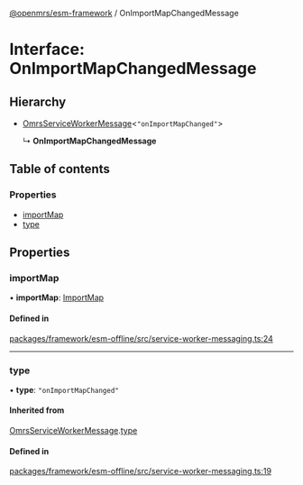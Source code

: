 [@openmrs/esm-framework](../API.md) / OnImportMapChangedMessage

# Interface: OnImportMapChangedMessage

## Hierarchy

- [OmrsServiceWorkerMessage](omrsserviceworkermessage.md)<``"onImportMapChanged"``\>

  ↳ **OnImportMapChangedMessage**

## Table of contents

### Properties

- [importMap](onimportmapchangedmessage.md#importmap)
- [type](onimportmapchangedmessage.md#type)

## Properties

### importMap

• **importMap**: [ImportMap](importmap.md)

#### Defined in

[packages/framework/esm-offline/src/service-worker-messaging.ts:24](https://github.com/openmrs/openmrs-esm-core/blob/master/packages/framework/esm-offline/src/service-worker-messaging.ts#L24)

___

### type

• **type**: ``"onImportMapChanged"``

#### Inherited from

[OmrsServiceWorkerMessage](omrsserviceworkermessage.md).[type](omrsserviceworkermessage.md#type)

#### Defined in

[packages/framework/esm-offline/src/service-worker-messaging.ts:19](https://github.com/openmrs/openmrs-esm-core/blob/master/packages/framework/esm-offline/src/service-worker-messaging.ts#L19)
